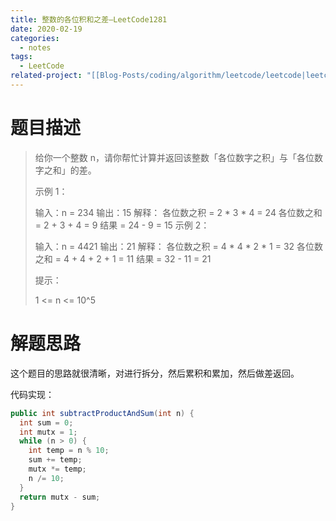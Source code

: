 ```yaml
---
title: 整数的各位积和之差—LeetCode1281
date: 2020-02-19
categories:
  - notes
tags:
  - LeetCode
related-project: "[[Blog-Posts/coding/algorithm/leetcode/leetcode|leetcode]]"
---
```


# 题目描述

> 给你一个整数 n，请你帮忙计算并返回该整数「各位数字之积」与「各位数字之和」的差。
>
> 示例 1：
>
> 输入：n = 234
> 输出：15 
> 解释：
> 各位数之积 = 2 * 3 * 4 = 24 
> 各位数之和 = 2 + 3 + 4 = 9 
> 结果 = 24 - 9 = 15
> 示例 2：
>
> 输入：n = 4421
> 输出：21
> 解释： 
> 各位数之积 = 4 * 4 * 2 * 1 = 32 
> 各位数之和 = 4 + 4 + 2 + 1 = 11 
> 结果 = 32 - 11 = 21
>
>
> 提示：
>
> 1 <= n <= 10^5

<!--more-->

# 解题思路

这个题目的思路就很清晰，对进行拆分，然后累积和累加，然后做差返回。

代码实现：

```java
public int subtractProductAndSum(int n) {
  int sum = 0;
  int mutx = 1;
  while (n > 0) {
    int temp = n % 10;
    sum += temp;
    mutx *= temp;
    n /= 10;
  }
  return mutx - sum;
}
```

